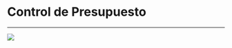 # Control de Presupuesto


------------

[![](https://i.postimg.cc/x88JM6cG/espendingplanner.png)](https://espendingplanner.netlify.app/)

